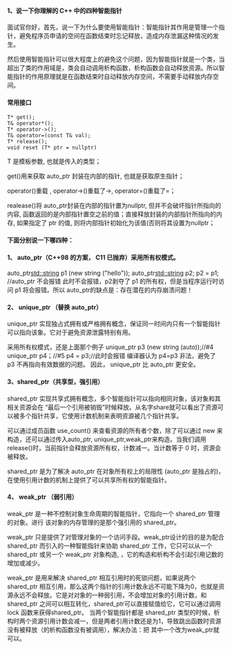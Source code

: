 #### 1、说⼀下你理解的 C++ 中的四种智能指针

⾯试官你好，⾸先，说⼀下为什么要使⽤智能指针：智能指针其作⽤是管理⼀个指针，避免程序员申请的空间在函数结束时忘记释放，造成内存泄漏这种情况的发⽣。

然后使⽤智能指针可以很⼤程度上的避免这个问题，因为智能指针就是⼀个类，当超出了类的作⽤域是，类会⾃动调⽤析构函数，析构函数会⾃动释放资源。所以智能指针的作⽤原理就是在函数结束时⾃动释放内存空间，不需要⼿动释放内存空间。

#### 常用接口

```
T* get();
T& operator*();
T* operator->();
T& operator=(const T& val);
T* release();
void reset (T* ptr = nullptr) 
```

T 是模板参数, 也就是传⼊的类型；

get()⽤来获取 auto_ptr 封装在内部的指针, 也就是获取原⽣指针；

operator()重载 , operator->()重载了->, operator=()重载了=；

realease()将 auto_ptr封装在内部的指针置为nullptr, 但并不会破坏指针所指向的内容, 函数返回的是内部指针置空之前的值；直接释放封装的内部指针所指向的内存, 如果指定了 ptr 的值, 则将内部指针初始化为该值(否则将其设置为nullptr；

#### 下面分别说⼀下哪四种：

#### 1、 auto_ptr（C++98 的⽅案， C11 已抛弃）采⽤所有权模式。

auto_ptr<std::string> p1 (new string ("hello"));
auto_ptr<std::string> p2;
p2 = p1; //auto_ptr 不会报错
此时不会报错，p2剥夺了 p1 的所有权，但是当程序运⾏时访问 p1 将会报错。所以 auto_ptr的缺点是：存在潜在的内存崩溃问题！

#### 2、 unique_ptr （替换 auto_ptr）

unique_ptr 实现独占式拥有或严格拥有概念，保证同⼀时间内只有⼀个智能指针可以指向该象。它对于避免资源泄露特别有⽤。

采⽤所有权模式，还是上⾯那个例⼦
unique_ptr<string> p3 (new string (auto));//#4
unique_ptr<string> p4；//#5
p4 = p3;//此时会报错
编译器认为 p4=p3 ⾮法，避免了 p3 不再指向有效数据的问题。
因此，  unique_ptr ⽐ auto_ptr 更安全。


#### 3、shared_ptr（共享型，强引⽤）

shared_ptr 实现共享式拥有概念，多个智能指针可以指向相同对象，该对象和其相关资源会在 “最后⼀个引⽤被销毁”时候释放。从名字share就可以看出了资源可以被多个指针共享，它使⽤计数机制来表明资源被⼏个指针共享。

可以通过成员函数 use_count() 来查看资源的所有者个数，除了可以通过 new 来构造，还可以通过传⼊auto_ptr, unique_ptr,weak_ptr来构造。当我们调⽤release()时，当前指针会释放资源所有权，计数减⼀。当计数等于 0 时，资源会被释放。

shared_ptr 是为了解决 auto_ptr 在对象所有权上的局限性 (auto_ptr 是独占的)，在使⽤引⽤计数的机制上提供了可以共享所有权的智能指针。

#### 4、 weak_ptr （弱引⽤）

weak_ptr 是⼀种不控制对象⽣命周期的智能指针，它指向⼀个  shared_ptr 管理的对象。进⾏ 该对象的内存管理的是那个强引⽤的 shared_ptr。

weak_ptr 只是提供了对管理对象的⼀个访问⼿段。weak_ptr设计的⽬的是为配合shared_ptr ⽽引⼊的⼀种智能指针来协助 shared_ptr ⼯作，它只可以从⼀个shared_ptr 或另⼀个 weak_ptr 对象构造, ，它的构造和析构不会引起引⽤记数的增加或减少。

weak_ptr 是⽤来解决 shared_ptr 相互引⽤时的死锁问题，如果说两个shared_ptr 相互引⽤，那么这两个指针的引⽤计数永远不可能下降为0，也就是资源永远不会释放。它是对对象的⼀种弱引⽤，不会增加对象的引⽤计数，和 shared_ptr 之间可以相互转化，shared_ptr可以直接赋值给它，它可以通过调⽤ lock 函数来获得shared_ptr。
当两个智能指针都是 shared_ptr 类型的时候，析构时两个资源引⽤计数会减⼀，但是两者引⽤计数还是为1，导致跳出函数时资源没有被释放（的析构函数没有被调⽤），解决办法：把 其中⼀个改为weak_ptr就可以。